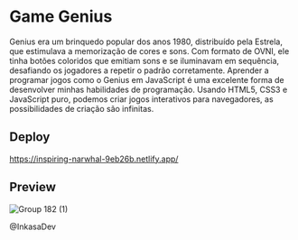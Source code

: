 # Game Genius
Genius era um brinquedo popular dos anos 1980, distribuído pela Estrela, que estimulava a memorização de cores e sons. Com formato de OVNI, ele tinha botões coloridos que emitiam sons e se iluminavam em sequência, desafiando os jogadores a repetir o padrão corretamente. Aprender a programar jogos como o Genius em JavaScript é uma excelente forma de desenvolver minhas habilidades de programação. Usando HTML5, CSS3 e JavaScript puro, podemos criar jogos interativos para navegadores, as possibilidades de criação são infinitas.

## Deploy
https://inspiring-narwhal-9eb26b.netlify.app/

## Preview
![Group 182 (1)](https://github.com/Gleicianegaldino/Jogo-Genius/assets/78940661/2aad3dca-1c39-49c9-9f42-4017b1927890)


@InkasaDev
